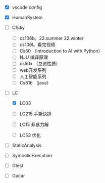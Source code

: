 - [x] vscode config

- [x] HumanSystem

- [ ] CSdiy

  - [ ] cs106b。22.summer  22.winter
  - [ ] cs106l。看完视频
  - [ ] Cs50 （Introduction to AI with Python）
  - [ ] NJU 编译原理
  - [ ] cs50x （总览性质）
  - [ ] web开发系列
  - [ ] 人工智能系列
  - [ ] Cs61b （java）

- [ ] LC

  - [x] LC03

  - [ ] LC215 手撕快排

  - [ ] LC15 非暴力解 

  - [ ] LC53 优化

- [ ] StaticAnalysis

- [ ] SymbolicExecution

- [ ] Gtest

- [ ] Guitar

  
